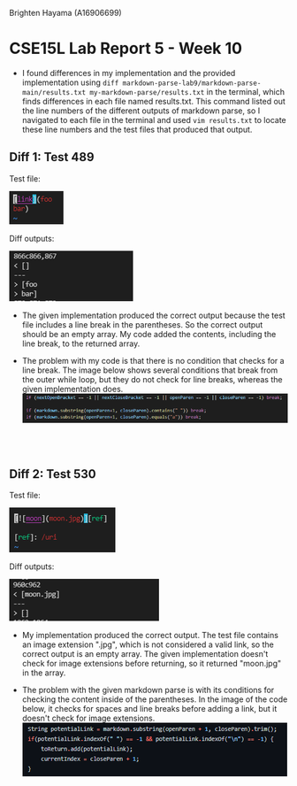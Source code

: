 Brighten Hayama (A16906699)
# **CSE15L Lab Report 5 - Week 10** 

* I found differences in my implementation and the provided implementation using
 `diff markdown-parse-lab9/markdown-parse-main/results.txt my-markdown-parse/results.txt` in the terminal, which finds differences in each file named results.txt. This command listed out the line numbers of the different outputs of markdown parse, so I navigated to each file in the terminal and used `vim results.txt` to locate these line numbers and the test files that produced that output.

## Diff 1: Test 489
Test file:

![Image](./screenshots/report5/489md.PNG)

Diff outputs:

![Image](./screenshots/report5/diff1.PNG)

* The given implementation produced the correct output because the test file includes a line break in the parentheses. So the correct output should be an empty array. My code added the contents, including the line break, to the returned array.

* The problem with my code is that there is no condition that checks for a line break. The image below shows several conditions that break from the outer while loop, but they do not check for line breaks, whereas the given implementation does.
![Image](./screenshots/report5/problemWithCode1.PNG)

<br/><br/>

## Diff 2: Test 530
Test file:

![Image](./screenshots/report5/530md.PNG)

Diff outputs:

![Image](./screenshots/report5/diff2.PNG)

* My implementation produced the correct output. The test file contains an image extension ".jpg", which is not considered a valid link, so the correct output is an empty array. The given implementation doesn't check for image extensions before returning, so it returned "moon.jpg" in the array.

* The problem with the given markdown parse is with its conditions for checking the content inside of the parentheses. In the image of the code below, it checks for spaces and line breaks before adding a link, but it doesn't check for image extensions.
![Image](./screenshots/report5/problemWithCode2.PNG)




